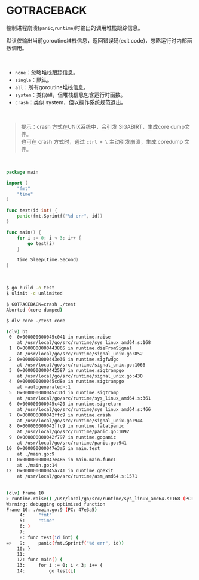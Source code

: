 # GOTRACEBACK

控制进程崩溃(`panic`,`runtime`)时输出的调用堆栈跟踪信息。 </br>

默认仅输出当前goroutine堆栈信息，返回错误码(exit code)，忽略运行时内部函数调用。

&nbsp;

* `none`：忽略堆栈跟踪信息。
* `single`：默认。
* `all`：所有goroutine堆栈信息。
* `system`：类似all，但堆栈信息包含运行时函数。
* `crash`：类似 system，但以操作系统规范退出。

&nbsp;

> 提示：crash 方式在UNIX系统中，会引发 SIGABIRT，生成core dump文件。</br>
> 也可在 crash 方式时，通过 `ctrl + \` 主动引发崩溃，生成 coredump 文件。

&nbsp;

```go
package main

import (
    "fmt"
    "time"
)

func test(id int) {
    panic(fmt.Sprintf("%d err", id))
}

func main() {
    for i := 0; i < 3; i++ {
        go test(i)
    }

    time.Sleep(time.Second)
}
```

&nbsp;

```bash
$ go build -o test
$ ulimit -c unlimited

$ GOTRACEBACK=crash ./test
Aborted (core dumped)
```

```bash
$ dlv core ./test core

(dlv) bt
 0  0x000000000045c041 in runtime.raise
    at /usr/local/go/src/runtime/sys_linux_amd64.s:168
 1  0x0000000000443865 in runtime.dieFromSignal
    at /usr/local/go/src/runtime/signal_unix.go:852
 2  0x0000000000443e36 in runtime.sigfwdgo
    at /usr/local/go/src/runtime/signal_unix.go:1066
 3  0x0000000000442587 in runtime.sigtrampgo
    at /usr/local/go/src/runtime/signal_unix.go:430
 4  0x000000000045cd8e in runtime.sigtrampgo
    at <autogenerated>:1
 5  0x000000000045c31d in runtime.sigtramp
    at /usr/local/go/src/runtime/sys_linux_amd64.s:361
 6  0x000000000045c420 in runtime.sigreturn
    at /usr/local/go/src/runtime/sys_linux_amd64.s:466
 7  0x000000000042ffc9 in runtime.crash
    at /usr/local/go/src/runtime/signal_unix.go:944
 8  0x000000000042ffc9 in runtime.fatalpanic
    at /usr/local/go/src/runtime/panic.go:1092
 9  0x000000000042f797 in runtime.gopanic
    at /usr/local/go/src/runtime/panic.go:941
10  0x000000000047e3a5 in main.test
    at ./main.go:9
11  0x000000000047e466 in main.main.func1
    at ./main.go:14
12  0x000000000045a741 in runtime.goexit
    at /usr/local/go/src/runtime/asm_amd64.s:1571
    
    
(dlv) frame 10
> runtime.raise() /usr/local/go/src/runtime/sys_linux_amd64.s:168 (PC: 0x45c041)
Warning: debugging optimized function
Frame 10: ./main.go:9 (PC: 47e3a5)
     4:     "fmt"
     5:     "time"
     6: )
     7:
     8: func test(id int) {
=>   9:     panic(fmt.Sprintf("%d err", id))
    10: }
    11:
    12: func main() {
    13:     for i := 0; i < 3; i++ {
    14:         go test(i)
```
